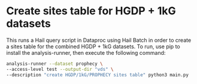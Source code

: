 # Create sites table for HGDP + 1kG datasets

This runs a Hail query script in Dataproc using Hail Batch in order to create a sites table for the combined HGDP + 1kG datasets. To run, use pip to install the analysis-runner, then execute the following command:

```sh
analysis-runner --dataset prophecy \
--access-level test --output-dir "vds" \
--description "create HGDP/1kG/PROPHECY sites table" python3 main.py
```
